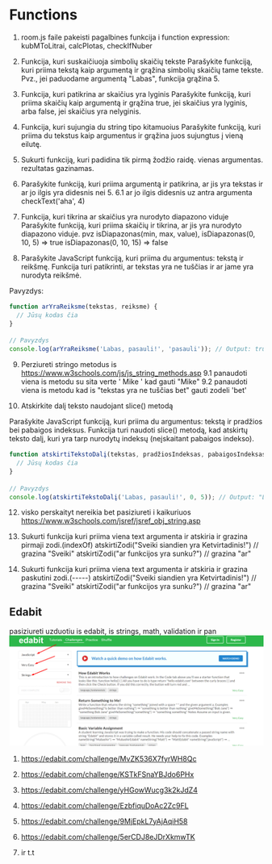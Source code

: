 # Functions

1. room.js faile pakeisti pagalbines funkcija i function expression: kubMToLitrai, calcPlotas, checkIfNuber
2. Funkcija, kuri suskaičiuoja simbolių skaičių tekste
   Parašykite funkciją, kuri priima tekstą kaip argumentą ir grąžina simbolių skaičių tame tekste. Pvz., jei paduodame argumentą "Labas", funkcija grąžina 5.
3. Funkcija, kuri patikrina ar skaičius yra lyginis
   Parašykite funkciją, kuri priima skaičių kaip argumentą ir grąžina true, jei skaičius yra lyginis, arba false, jei skaičius yra nelyginis.
4. Funkcija, kuri sujungia du string tipo kitamuoius
   Parašykite funkciją, kuri priima du tekstus kaip argumentus ir grąžina juos sujungtus į vieną eilutę.
5. Sukurti funkciją, kuri padidina tik pirmą žodžio raidę. vienas argumentas. rezultatas gazinamas.
6. Parašykite funkciją, kuri priima argumentą ir patikrina, ar jis yra tekstas ir ar jo ilgis yra didesnis nei 5.
   6.1 ar jo ilgis didesnis uz antra argumenta checkText('aha', 4)

7. Funkcija, kuri tikrina ar skaičius yra nurodyto diapazono viduje
   Parašykite funkciją, kuri priima skaičių ir tikrina, ar jis yra nurodyto diapazono viduje. pvz isDiapazonas(min, max, value),
   isDiapazonas(0, 10, 5) => true
   isDiapazonas(0, 10, 15) => false

8. Parašykite JavaScript funkciją, kuri priima du argumentus: tekstą ir reikšmę. Funkcija turi patikrinti, ar tekstas yra ne tuščias ir ar jame yra nurodyta reikšmė.

Pavyzdys:

```javascript
function arYraReiksme(tekstas, reiksme) {
  // Jūsų kodas čia
}

// Pavyzdys
console.log(arYraReiksme('Labas, pasauli!', 'pasauli')); // Output: true
```

9. Perziureti stringo metodus is https://www.w3schools.com/js/js_string_methods.asp
   9.1 panaudoti viena is metodu su sita verte ' Mike ' kad gauti "Mike"
   9.2 panaudoti viena is metodu kad is "tekstas yra ne tuščias bet" gauti zodeli 'bet'

10. Atskirkite dalį teksto naudojant slice() metodą

Parašykite JavaScript funkciją, kuri priima du argumentus: tekstą ir pradžios bei pabaigos indeksus. Funkcija turi naudoti slice() metodą, kad atskirtų teksto dalį, kuri yra tarp nurodytų indeksų (neįskaitant pabaigos indekso).

```js
function atskirtiTekstoDalį(tekstas, pradžiosIndeksas, pabaigosIndeksas) {
  // Jūsų kodas čia
}

// Pavyzdys
console.log(atskirtiTekstoDalį('Labas, pasauli!', 0, 5)); // Output: "Labas"
```

12. visko perskaityt nereikia bet pasiziureti i kaikuriuos https://www.w3schools.com/jsref/jsref_obj_string.asp

13. Sukurti funkcija kuri priima viena text argumenta ir atskiria ir grazina pirmaji zodi.(indexOf)
    atskirtiZodi("Sveiki siandien yra Ketvirtadinis!") // grazina "Sveiki"
    atskirtiZodi("ar funkcijos yra sunku?") // grazina "ar"
14. Sukurti funkcija kuri priima viena text argumenta ir atskiria ir grazina paskutini zodi.(-----)
    atskirtiZodi("Sveiki siandien yra Ketvirtadinis!") // grazina "Sveiki"
    atskirtiZodi("ar funkcijos yra sunku?") // grazina "ar"

## Edabit

pasiziureti uzduotiu is edabit, is strings, math, validation ir pan
![](assets/2023-06-29-12-20-12.png)

1. https://edabit.com/challenge/MvZK536X7fyrWH8Qc

2. https://edabit.com/challenge/KSTkFSnaYBJdo6PHx

3. https://edabit.com/challenge/yHGowWucg3k2kJdZ4

4. https://edabit.com/challenge/EzbfiquDoAc2Zc9FL

5. https://edabit.com/challenge/9MjEpkL7yAjAqiH58

6. https://edabit.com/challenge/5erCDJ8eJDrXkmwTK

7. ir t.t
